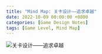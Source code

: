 ```yaml
---
title: "Mind Map: 关卡设计——追求卓越"
date: 2022-10-09 00:00:00 +0800
categories: [Game Design Notes]
tags: [Game Level, Mind Map]
---
```


![关卡设计——追求卓越](../../assets/img/GameDesignNotes/MindMaps/Level.png)